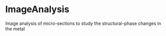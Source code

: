 # ImageAnalysis
Image analysis of micro-sections to study the structural-phase changes in the metal
